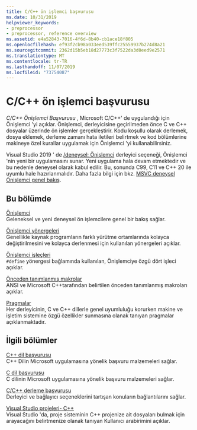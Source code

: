 ```yaml
---
title: C/C++ ön işlemci başvurusu
ms.date: 10/31/2019
helpviewer_keywords:
- preprocessor
- preprocessor, reference overview
ms.assetid: e4a52843-7016-4f6d-8b40-cb1ace18f805
ms.openlocfilehash: ef93f2cb98a033eed539ffc25559937b274d8a21
ms.sourcegitcommit: 2362d15b5eb18d27773c3f7522da3d0eed9e2571
ms.translationtype: MT
ms.contentlocale: tr-TR
ms.lasthandoff: 11/07/2019
ms.locfileid: "73754087"
---
```

# <a name="cc-preprocessor-reference"></a>C/C++ ön işlemci başvurusu

*C/C++ Önişlemci Başvurusu* , Microsoft C/C++' de uygulandığı için Önişlemci 'yi açıklar. Önişlemci, derleyicisine geçirilmeden önce C ve C++ dosyalar üzerinde ön işlemler gerçekleştirir. Kodu koşullu olarak derlemek, dosya eklemek, derleme zamanı hata iletileri belirtmek ve kod bölümlerine makineye özel kurallar uygulamak için Önişlemci 'yi kullanabilirsiniz.

Visual Studio 2019 ' de [/deneysel: Önişlemci](../build/reference/experimental-preprocessor.md) derleyici seçeneği, Önişlemci 'nin yeni bir uygulamasını sunar. Yeni uygulama hala devam etmektedir ve bu nedenle deneysel olarak kabul edilir. Bu, sonunda C99, C11 ve C++ 20 ile uyumlu hale hazırlanmalıdır. Daha fazla bilgi için bkz. [MSVC deneysel Önişlemci genel bakış](preprocessor-experimental-overview.md).

## <a name="in-this-section"></a>Bu bölümde

[Önişlemci](preprocessor.md)\
Geleneksel ve yeni deneysel ön işlemcilere genel bir bakış sağlar.

[Önişlemci yönergeleri](../preprocessor/preprocessor-directives.md)\
Genellikle kaynak programların farklı yürütme ortamlarında kolayca değiştirilmesini ve kolayca derlenmesi için kullanılan yönergeleri açıklar.

[Önişlemci işleçleri](../preprocessor/preprocessor-operators.md)\
`#define` yönergesi bağlamında kullanılan, Önişlemciye özgü dört işleci açıklar.

[Önceden tanımlanmış makrolar](../preprocessor/predefined-macros.md)\
ANSI ve Microsoft C++tarafından belirtilen önceden tanımlanmış makroları açıklar.

[Pragmalar](../preprocessor/pragma-directives-and-the-pragma-keyword.md)\
Her derleyicinin, C ve C++ dillerle genel uyumluluğu korurken makine ve işletim sistemine özgü özellikler sunmasına olanak tanıyan pragmalar açıklanmaktadır.

## <a name="related-sections"></a>İlgili bölümler

[ C++ dil başvurusu](../cpp/cpp-language-reference.md)\
C++ Dilin Microsoft uygulamasına yönelik başvuru malzemeleri sağlar.

[C dil başvurusu](../c-language/c-language-reference.md)\
C dilinin Microsoft uygulamasına yönelik başvuru malzemeleri sağlar.

[C/C++ derleme başvurusu](../build/reference/c-cpp-building-reference.md)\
Derleyici ve bağlayıcı seçeneklerini tartışan konuların bağlantılarını sağlar.

[Visual Studio projeleri- C++ ](../build/creating-and-managing-visual-cpp-projects.md)\
Visual Studio 'da, proje sisteminin C++ projenize ait dosyaları bulmak için arayacağını belirtmenize olanak tanıyan Kullanıcı arabirimini açıklar.
